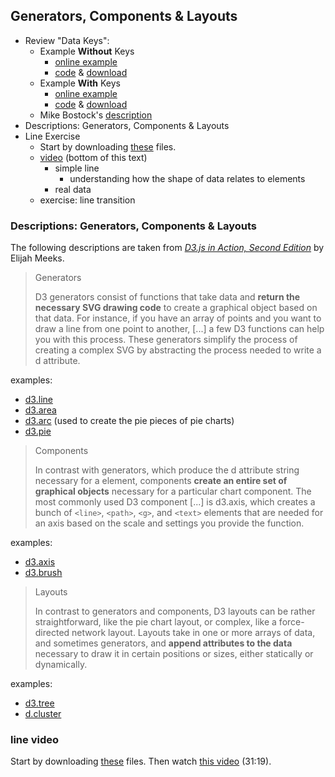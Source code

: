 
## Generators, Components & Layouts

- Review "Data Keys":
  - Example **Without** Keys
    - [online example](https://cdv.leoneckert.com/keys/mini-transition-example-no-keys/)
    - [code](mini-transition-example-no-keys) & [download](mini-transition-example-no-keys/mini-transition-example-no-keys.zip)
  - Example **With** Keys
    - [online example](https://cdv.leoneckert.com/keys/mini-transition-example-keys/)
    - [code](mini-transition-example-keys) & [download](mini-transition-example-keys/mini-transition-example-keys.zip)
  - Mike Bostock's [description](https://bost.ocks.org/mike/constancy/)
- Descriptions: Generators, Components & Layouts
- Line Exercise
  - Start by downloading [these](material/line-exercise.zip) files.
  - [video](#line-video) (bottom of this text)
    - simple line
      - understanding how the shape of data relates to elements
    - real data
  - exercise: line transition

### Descriptions: Generators, Components & Layouts
The following descriptions are taken from [*D3.js in Action, Second Edition*](https://livebook.manning.com/book/d3js-in-action-second-edition/about-this-book/) by Elijah Meeks.

> Generators
>
> D3 generators consist of functions that take data and **return the necessary SVG drawing code** to create a graphical object based on that data. For instance, if you have an array of points and you want to draw a line from one point to another, [...] a few D3 functions can help you with this process. These generators simplify the process of creating a complex SVG<path> by abstracting the process needed to write a <path>d attribute.

examples:
- [d3.line](https://github.com/d3/d3-shape/blob/v1.3.5/README.md#line)
- [d3.area](https://github.com/d3/d3-shape/blob/v1.3.5/README.md#area)
- [d3.arc](https://github.com/d3/d3-shape/blob/v1.3.5/README.md#arc) (used to create the pie pieces of pie charts)
- [d3.pie](https://github.com/d3/d3-shape/blob/v1.3.5/README.md#pie)


> Components
>
> In contrast with generators, which produce the d attribute string necessary for a <path> element, components **create an entire set of graphical objects** necessary for a particular chart component. The most commonly used D3 component [...] is d3.axis, which creates a bunch of `<line>`, `<path>`, `<g>`, and `<text>` elements that are needed for an axis based on the scale and settings you provide the function.

examples:
- [d3.axis](https://github.com/d3/d3-axis/tree/v1.0.12)
- [d3.brush](https://github.com/d3/d3-brush/blob/v1.1.2/README.md#brush)

> Layouts
>
> In contrast to generators and components, D3 layouts can be rather straightforward, like the pie chart layout, or complex, like a force-directed network layout. Layouts take in one or more arrays of data, and sometimes generators, and **append attributes to the data** necessary to draw it in certain positions or sizes, either statically or dynamically.

examples:
- [d3.tree](https://github.com/d3/d3-hierarchy/blob/v1.1.8/README.md#tree)
- [d.cluster](https://github.com/d3/d3-hierarchy/blob/v1.1.8/README.md#cluster)

### line video

Start by downloading [these](material/line-exercise.zip) files.
Then watch [this video](https://drive.google.com/file/d/1x1hZJac7hOgvz0r2ILdPq2QlOvyPJHui/view?usp=sharing) (31:19).
